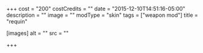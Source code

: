 +++
cost = "200"
costCredits = ""
date = "2015-12-10T14:51:16-05:00"
description = ""
image = ""
modType = "skin"
tags = ["weapon mod"]
title = "requin"

[images]
  alt = ""
  src = ""

+++

